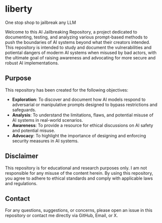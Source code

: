 # liberty
One stop shop to jailbreak any LLM

Welcome to this AI Jailbreaking Repository, a project dedicated to documenting, testing, and analyzing various prompt-based methods to push the boundaries of AI systems beyond what their creators intended. This repository is intended to study and document the vulnerabilities and potiental dangers of moderm AI systems when misused by bad actors, with the ultimate goal of raising awareness and advocating for more secure and robust AI implementations.

## Purpose

This repository has been created for the following objectives:

- **Exploration**: To discover and document how AI models respond to adversarial or manipulative prompts designed to bypass restrictions and safeguards.
- **Analysis**: To understand the limitations, flaws, and potential misuse of AI systems in real-world scenarios.
- **Awareness**: To provide a resource for ethical discussions on AI safety and potential misuse.
- **Advocacy**: To highlight the importance of designing and enforcing security measures in AI systems.

## Disclaimer

This repository is for educational and research purposes only. I am not responsible for any misuse of the content herein. By using this repository, you agree to adhere to ethical standards and comply with applicable laws and regulations.

## Contact

For any questions, suggestions, or concerns, please open an issue in this repository or contact me directly via GitHub, Email, or X.
